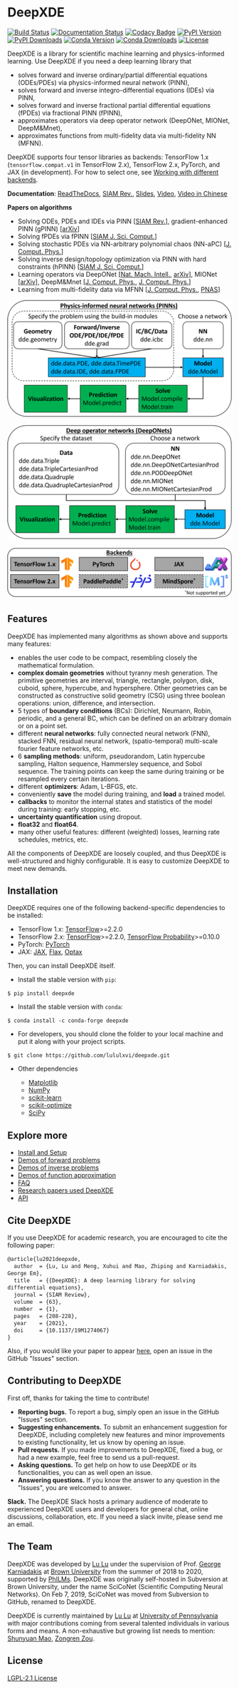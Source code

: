 # DeepXDE

[![Build Status](https://app.travis-ci.com/lululxvi/deepxde.svg?branch=master)](https://app.travis-ci.com/lululxvi/deepxde)
[![Documentation Status](https://readthedocs.org/projects/deepxde/badge/?version=latest)](https://deepxde.readthedocs.io/en/latest/?badge=latest)
[![Codacy Badge](https://app.codacy.com/project/badge/Grade/5c67adbfeabd4ccc9b84d2212c50a342)](https://www.codacy.com/gh/lululxvi/deepxde/dashboard?utm_source=github.com&amp;utm_medium=referral&amp;utm_content=lululxvi/deepxde&amp;utm_campaign=Badge_Grade)
[![PyPI Version](https://badge.fury.io/py/DeepXDE.svg)](https://badge.fury.io/py/DeepXDE)
[![PyPI Downloads](https://pepy.tech/badge/deepxde)](https://pepy.tech/project/deepxde)
[![Conda Version](https://anaconda.org/conda-forge/deepxde/badges/version.svg)](https://anaconda.org/conda-forge/deepxde)
[![Conda Downloads](https://img.shields.io/conda/dn/conda-forge/deepxde.svg)](https://anaconda.org/conda-forge/deepxde)
[![License](https://img.shields.io/github/license/lululxvi/deepxde)](https://github.com/lululxvi/deepxde/blob/master/LICENSE)

DeepXDE is a library for scientific machine learning and physics-informed learning. Use DeepXDE if you need a deep learning library that

- solves forward and inverse ordinary/partial differential equations (ODEs/PDEs) via physics-informed neural network (PINN),
- solves forward and inverse integro-differential equations (IDEs) via PINN,
- solves forward and inverse fractional partial differential equations (fPDEs) via fractional PINN (fPINN),
- approximates operators via deep operator network (DeepONet, MIONet, DeepM&Mnet),
- approximates functions from multi-fidelity data via multi-fidelity NN (MFNN).

DeepXDE supports four tensor libraries as backends: TensorFlow 1.x (`tensorflow.compat.v1` in TensorFlow 2.x), TensorFlow 2.x, PyTorch, and JAX (in development). For how to select one, see [Working with different backends](https://deepxde.readthedocs.io/en/latest/user/installation.html#working-with-different-backends).

**Documentation**: [ReadTheDocs](https://deepxde.readthedocs.io/), [SIAM Rev.](https://doi.org/10.1137/19M1274067), [Slides](https://github.com/lululxvi/tutorials/blob/master/20211210_pinn/pinn.pdf), [Video](https://www.youtube.com/watch?v=Wfgr1pMA9fY&list=PL1e3Jic2_DwwJQ528agJYMEpA0oMaDSA9&index=13), [Video in Chinese](http://tianyuan.xmu.edu.cn/cn/minicourses/637.html)

**Papers on algorithms**

- Solving ODEs, PDEs and IDEs via PINN [[SIAM Rev.](https://doi.org/10.1137/19M1274067)], gradient-enhanced PINN (gPINN) [[arXiv](https://arxiv.org/abs/2111.02801)]
- Solving fPDEs via fPINN [[SIAM J. Sci. Comput.](https://epubs.siam.org/doi/abs/10.1137/18M1229845)]
- Solving stochastic PDEs via NN-arbitrary polynomial chaos (NN-aPC) [[J. Comput. Phys.](https://www.sciencedirect.com/science/article/pii/S0021999119305340)]
- Solving inverse design/topology optimization via PINN with hard constraints (hPINN) [[SIAM J. Sci. Comput.](https://doi.org/10.1137/21M1397908)]
- Learning operators via DeepONet [[Nat. Mach. Intell.](https://doi.org/10.1038/s42256-021-00302-5), [arXiv](https://arxiv.org/abs/2111.05512)], MIONet [[arXiv](https://arxiv.org/abs/2202.06137)], DeepM&Mnet [[J. Comput. Phys.](https://doi.org/10.1016/j.jcp.2021.110296), [J. Comput. Phys.](https://doi.org/10.1016/j.jcp.2021.110698)]
- Learning from multi-fidelity data via MFNN [[J. Comput. Phys.](https://doi.org/10.1016/j.jcp.2019.109020), [PNAS](https://www.pnas.org/content/117/13/7052)]

![](docs/images/pinn.png)

![](docs/images/deeponet.png)

![](docs/images/backend.png)

## Features

DeepXDE has implemented many algorithms as shown above and supports many features:

- enables the user code to be compact, resembling closely the mathematical formulation.
- **complex domain geometries** without tyranny mesh generation. The primitive geometries are interval, triangle, rectangle, polygon, disk, cuboid, sphere, hypercube, and hypersphere. Other geometries can be constructed as constructive solid geometry (CSG) using three boolean operations: union, difference, and intersection.
- 5 types of **boundary conditions** (BCs): Dirichlet, Neumann, Robin, periodic, and a general BC, which can be defined on an arbitrary domain or on a point set.
- different **neural networks**: fully connected neural network (FNN), stacked FNN, residual neural network, (spatio-temporal) multi-scale fourier feature networks, etc.
- 6 **sampling methods**: uniform, pseudorandom, Latin hypercube sampling, Halton sequence, Hammersley sequence, and Sobol sequence. The training points can keep the same during training or be resampled every certain iterations.
- different **optimizers**: Adam, L-BFGS, etc.
- conveniently **save** the model during training, and **load** a trained model.
- **callbacks** to monitor the internal states and statistics of the model during training: early stopping, etc.
- **uncertainty quantification** using dropout.
- **float32** and **float64**.
- many other useful features: different (weighted) losses, learning rate schedules, metrics, etc.

All the components of DeepXDE are loosely coupled, and thus DeepXDE is well-structured and highly configurable. It is easy to customize DeepXDE to meet new demands.

## Installation

DeepXDE requires one of the following backend-specific dependencies to be installed:

- TensorFlow 1.x: [TensorFlow](https://www.tensorflow.org/)>=2.2.0
- TensorFlow 2.x: [TensorFlow](https://www.tensorflow.org/)>=2.2.0, [TensorFlow Probability](https://www.tensorflow.org/probability)>=0.10.0
- PyTorch: [PyTorch](https://pytorch.org/)
- JAX: [JAX](https://jax.readthedocs.io), [Flax](https://flax.readthedocs.io), [Optax](https://optax.readthedocs.io)

Then, you can install DeepXDE itself.

- Install the stable version with `pip`:

```
$ pip install deepxde
```

- Install the stable version with `conda`:

```
$ conda install -c conda-forge deepxde
```

- For developers, you should clone the folder to your local machine and put it along with your project scripts.

```
$ git clone https://github.com/lululxvi/deepxde.git
```

- Other dependencies

  - [Matplotlib](https://matplotlib.org/)
  - [NumPy](http://www.numpy.org/)
  - [scikit-learn](https://scikit-learn.org)
  - [scikit-optimize](https://scikit-optimize.github.io)
  - [SciPy](https://www.scipy.org/)

## Explore more

- [Install and Setup](https://deepxde.readthedocs.io/en/latest/user/installation.html)
- [Demos of forward problems](https://deepxde.readthedocs.io/en/latest/demos/pinn_forward.html)
- [Demos of inverse problems](https://deepxde.readthedocs.io/en/latest/demos/pinn_inverse.html)
- [Demos of function approximation](https://deepxde.readthedocs.io/en/latest/demos/function.html)
- [FAQ](https://deepxde.readthedocs.io/en/latest/user/faq.html)
- [Research papers used DeepXDE](https://deepxde.readthedocs.io/en/latest/user/research.html)
- [API](https://deepxde.readthedocs.io/en/latest/modules/deepxde.html)

## Cite DeepXDE

If you use DeepXDE for academic research, you are encouraged to cite the following paper:

```
@article{lu2021deepxde,
  author  = {Lu, Lu and Meng, Xuhui and Mao, Zhiping and Karniadakis, George Em},
  title   = {{DeepXDE}: A deep learning library for solving differential equations},
  journal = {SIAM Review},
  volume  = {63},
  number  = {1},
  pages   = {208-228},
  year    = {2021},
  doi     = {10.1137/19M1274067}
}
```

Also, if you would like your paper to appear [here](https://deepxde.readthedocs.io/en/latest/user/research.html), open an issue in the GitHub "Issues" section.

## Contributing to DeepXDE

First off, thanks for taking the time to contribute!

- **Reporting bugs.** To report a bug, simply open an issue in the GitHub "Issues" section.
- **Suggesting enhancements.** To submit an enhancement suggestion for DeepXDE, including completely new features and minor improvements to existing functionality, let us know by opening an issue.
- **Pull requests.** If you made improvements to DeepXDE, fixed a bug, or had a new example, feel free to send us a pull-request.
- **Asking questions.** To get help on how to use DeepXDE or its functionalities, you can as well open an issue.
- **Answering questions.** If you know the answer to any question in the "Issues", you are welcomed to answer.

**Slack.** The DeepXDE Slack hosts a primary audience of moderate to experienced DeepXDE users and developers for general chat, online discussions, collaboration, etc. If you need a slack invite, please send me an email.

## The Team

DeepXDE was developed by [Lu Lu](https://lu.seas.upenn.edu) under the supervision of Prof. [George Karniadakis](https://www.brown.edu/research/projects/crunch/george-karniadakis) at [Brown University](https://www.brown.edu) from the summer of 2018 to 2020, supported by [PhILMs](https://www.pnnl.gov/computing/philms). DeepXDE was originally self-hosted in Subversion at Brown University, under the name SciCoNet (Scientific Computing Neural Networks). On Feb 7, 2019, SciCoNet was moved from Subversion to GitHub, renamed to DeepXDE.

DeepXDE is currently maintained by [Lu Lu](https://lu.seas.upenn.edu) at [University of Pennsylvania](https://www.upenn.edu) with major contributions coming from several talented individuals in various forms and means. A non-exhaustive but growing list needs to mention: [Shunyuan Mao](https://github.com/smao-astro), [Zongren Zou](https://github.com/ZongrenZou).

## License

[LGPL-2.1 License](https://github.com/lululxvi/deepxde/blob/master/LICENSE)
